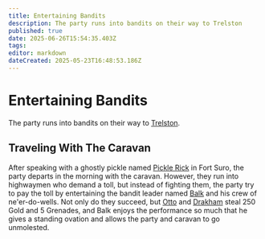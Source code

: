 ```yaml
---
title: Entertaining Bandits
description: The party runs into bandits on their way to Trelston
published: true
date: 2025-06-26T15:54:35.403Z
tags: 
editor: markdown
dateCreated: 2025-05-23T16:48:53.186Z
---
```


# Entertaining Bandits
The party runs into bandits on their way to [Trelston](/locations/Mardun/Trelston).


## Traveling With The Caravan
After speaking with a ghostly pickle named [Pickle Rick](/characters/pickle-rick) in Fort Suro, the party departs in the morning with the caravan. However, they run into highwaymen who demand a toll, but instead of fighting them, the party try to pay the toll by entertaining the bandit leader named [Balk](/characters/balk) and his crew of ne'er-do-wells. Not only do they succeed, but [Otto](/characters/Otto-Hurtszog) and [Drakham](/characters/drakham) steal 250 Gold and 5 Grenades, and Balk enjoys the performance so much that he gives a standing ovation and allows the party and caravan to go unmolested.